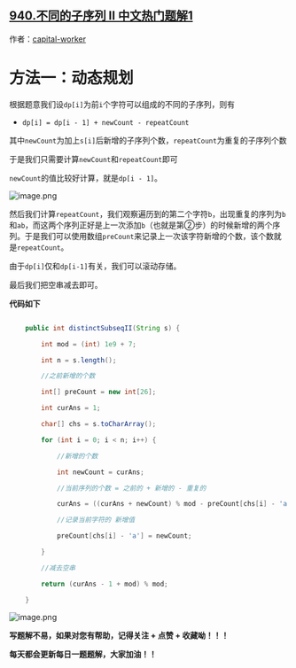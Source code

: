 ## [940.不同的子序列 II 中文热门题解1](https://leetcode.cn/problems/distinct-subsequences-ii/solutions/100000/bu-tong-by-capital-worker-vga3)

作者：[capital-worker](https://leetcode.cn/u/capital-worker)
# 方法一：动态规划
根据题意我们设`dp[i]`为前`i`个字符可以组成的不同的子序列，则有
- `dp[i] = dp[i - 1] + newCount - repeatCount` 

其中`newCount`为加上`s[i]`后新增的子序列个数，`repeatCount`为重复的子序列个数

于是我们只需要计算`newCount`和`repeatCount`即可

`newCount`的值比较好计算，就是`dp[i - 1]`。
![image.png](https://pic.leetcode-cn.com/1665705779-Rterjh-image.png)
然后我们计算`repeatCount`，我们观察遍历到的第二个字符`b`，出现重复的序列为`b`和`ab`，而这两个序列正好是上一次添加`b`（也就是第②步）的时候新增的两个序列。于是我们可以使用数组`preCount`来记录上一次该字符新增的个数，该个数就是`repeatCount`。

由于`dp[i]`仅和`dp[i-1]`有关，我们可以滚动存储。

最后我们把空串减去即可。

**代码如下**
```java
    public int distinctSubseqII(String s) {
        int mod = (int) 1e9 + 7;
        int n = s.length();
        //之前新增的个数
        int[] preCount = new int[26];
        int curAns = 1;
        char[] chs = s.toCharArray();
        for (int i = 0; i < n; i++) {
            //新增的个数
            int newCount = curAns;
            //当前序列的个数 = 之前的 + 新增的 - 重复的
            curAns = ((curAns + newCount) % mod - preCount[chs[i] - 'a'] % mod + mod) % mod;
            //记录当前字符的 新增值
            preCount[chs[i] - 'a'] = newCount;
        }
        //减去空串
        return (curAns - 1 + mod) % mod;
    }
```
![image.png](https://pic.leetcode-cn.com/1665704235-HMrrLw-image.png)
**写题解不易，如果对您有帮助，记得关注 + 点赞 + 收藏呦！！！**

**每天都会更新每日一题题解，大家加油！！**